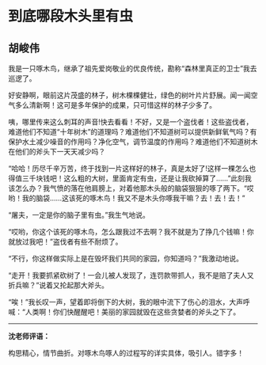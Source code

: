 # 到底哪段木头里有虫 #

## 胡峻伟 ##

我是一只啄木鸟，继承了祖先爱岗敬业的优良传统，勘称“森林里真正的卫士”我去巡逻了。
   
好安静啊，眼前这片茂盛的林子，树木棵棵健壮，绿色的树叶片片舒展。闻一闻空气多么清新啊！这可是多年保护的成果，只可惜这样的林子少多了。
   
咦，哪里传来这么刺耳的声音!快去看看！不好，又是一个盗伐者！这些盗伐者，难道他们不知道“十年树木”的道理吗？难道他们不知道树可以提供新鲜氧气吗？有保护水土减少噪音的作用吗？净化空气，调节温度的作用吗？难道他们不知道树木在他们的斧头下一天天减少吗？
   
“哈哈！历尽千辛万苦，终于找到一片这样好的林子，真是太好了!这样一棵怎么也得值三千块钱吧！这么粗的大树，里面肯定有虫，还是让我砍掉算了……”此刻我该怎么办？我气愤的落在他肩膀上，对着他那木头般的脑袋狠狠的啄了两下。“哎哟！我的脑袋……这该死的啄木鸟！我又不是木头你啄我干嘛？去！去！去！”
   
“屠夫，一定是你的脑子里有虫。”我生气地说。
   
“哎哟，你这个该死的啄木鸟，怎么跟我过不去啊？我不就是为了挣几个钱嘛！你就放过我吧！”盗伐者有些不耐烦了。
   
“不行，你这样做实际上是在毁坏我们共同的家园，你知道吗？”我激动地说。
   
“走开！我要抓紧砍树了！一会儿被人发现了，连罚款带抓人，我不是赔了夫人又折兵嘛？”说着又抡起那大斧头。
   
“唉！”我长叹一声，望着即将倒下的大树，我的眼中流下了伤心的泪水，大声呼喊：“人类啊！你们快醒醒吧！美丽的家园就毁在这些贪婪者的斧头之下了。

-------------------------------------

**沈老师评语：**

构思精心，情节曲折。对啄木鸟啄人的过程写的详实具体，吸引人。错字多！